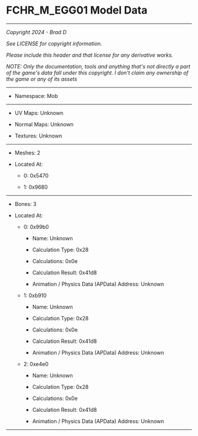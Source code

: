 # FCHR_M_EGG01 Model Data

---

*Copyright 2024 - Brad D*

*See LICENSE for copyright information.*

*Please include this header and that license for any derivative works.*

*NOTE: Only the documentation, tools and anything that's not directly a part of the game's data fall under this copyright. I don't claim any ownership of the game or any of its assets*

---

* Namespace: Mob

---

* UV Maps: Unknown

* Normal Maps: Unknown

* Textures: Unknown

---

* Meshes: 2

* Located At:

  * 0: 0x5470

  * 1: 0x9680

---

* Bones: 3

* Located At:

  * 0: 0x99b0

    * Name: Unknown

    * Calculation Type: 0x28

    * Calculations: 0x0e

    * Calculation Result: 0x41d8

    * Animation / Physics Data (APData) Address: Unknown

  * 1: 0xb910

    * Name: Unknown

    * Calculation Type: 0x28

    * Calculations: 0x0e

    * Calculation Result: 0x41d8

    * Animation / Physics Data (APData) Address: Unknown

  * 2: 0xe4e0

    * Name: Unknown

    * Calculation Type: 0x28

    * Calculations: 0x0e

    * Calculation Result: 0x41d8

    * Animation / Physics Data (APData) Address: Unknown

---

